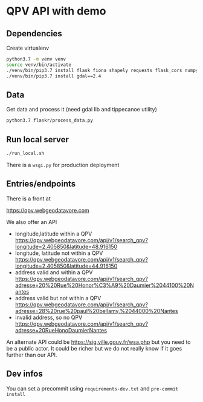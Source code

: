# QPV API with demo


## Dependencies

Create virtualenv

```bash
python3.7 -m venv venv
source venv/bin/activate
./venv/bin/pip3.7 install flask fiona shapely requests flask_cors numpy rtree pymbtiles flask-swagger-ui
./venv/bin/pip3.7 install gdal==2.4
```

## Data

Get data and process it (need gdal lib and tippecanoe utility)

```bash
python3.7 flaskr/process_data.py
```

## Run local server

```bash
./run_local.sh
```

There is a `wsgi.py` for production deployment

## Entries/endpoints

There is a front at

https://qpv.webgeodatavore.com

We also offer an API

- longitude,latitude within a QPV https://qpv.webgeodatavore.com/api/v1/search_qpv?longitude=2.405850&latitude=48.916150
- longitude, latitude not within a QPV https://qpv.webgeodatavore.com/api/v1/search_qpv?longitude=2.405850&latitude=44.916150
- address valid and within a QPV https://qpv.webgeodatavore.com/api/v1/search_qpv?adresse=20%20Rue%20Honor%C3%A9%20Daumier%2044100%20Nantes
- address valid but not within a QPV https://qpv.webgeodatavore.com/api/v1/search_qpv?adresse=28%20rue%20paul%20bellamy,%2044000%20Nantes
- invalid address, so no QPV https://qpv.webgeodatavore.com/api/v1/search_qpv?adresse=20RueHonoDaumierNantes

An alternate API could be https://sig.ville.gouv.fr/wsa.php but you need to be a public actor. It could be richer but we do not really know if it goes further than our API.

## Dev infos

You can set a precommit using `requirements-dev.txt` and `pre-commit install`

